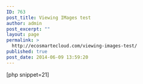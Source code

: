 ```yaml
---
ID: 763
post_title: Viewing IMages test
author: admin
post_excerpt: ""
layout: page
permalink: >
  http://ecosmartecloud.com/viewing-images-test/
published: true
post_date: 2014-06-09 13:59:20
---
```

[php snippet=21]